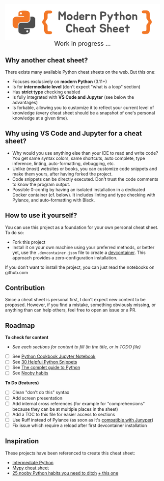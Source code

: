 <img src="https://github.com/ddahan/modern-python-cheat-sheet/blob/main/resources/logo/logo.png?raw=true"
     alt="Logo"
     style="float: left; margin-right: 10px;" 
     />


<p style="text-align: center; font-size: 20px">
Work in progress ...
</p>

## Why another cheat sheet?

There exists many available Python cheat sheets on the web. But this one:
- Focuses exclusively on **modern Python** (3.11+)
- Is for **intermediate level** (don't expect "what is a loop" section)
- Has **strict type** checking enabled
- Is fully integrated with **VS Code and Jupyter** (see below the advantages)
- Is forkable, allowing you to customize it to reflect your current level of knowledge (every cheat sheet should be a snapshot of one's personal knowledge at a given time).

## Why using VS Code and Jupyter for a cheat sheet?

- Why would you use anything else than your IDE to read and write code? You get same syntax colors, same shortcuts, auto complete, type inference, linting, auto-formatting, debugging, etc.
- Unlike (most) websites or books, you can customize code snippets and make them yours, after having forked the project.
- Code snippets can be directly executed. Don't trust the code comments to know the program output.
- Possible 0-config by having an isolated installation in a dedicated Docker container (cf. below). It includes linting and type checking with Pylance, and auto-formatting with Black.


## How to use it yourself?

You can use this project as a foundation for your own personal cheat sheet. To do so:

- Fork this project
- Install it on your own machine using your preferred methods, or better yet, use the `.devcontainer.json` file to create a [devcontainer](https://code.visualstudio.com/docs/devcontainers/containers). This approach provides a zero-configuration installation.

If you don't want to install the project, you can just read the notebooks on github.com

## Contribution

Since a cheat sheet is personal first, I don't expect new content to be proposed. However, if you find a mistake, something obviously missing, or anything than can help others, feel free to open an issue or a PR.

## Roadmap

**To check for content**
- *See each sections for content to fill (in the title, or in TODO file)*
- [ ] See [Python Cookbook Jupyter Notebook](https://github.com/acheamponge/Python-Cookbook-3rd-edition-JupyterNotebook-Code)
- [ ] See [30 Helpful Python Snippets](https://morioh.com/a/271bc88c0100/30-helpful-python-snippets-you-should-learn-today)
- [ ] See [The complet guide to Python](https://www.youtube.com/watch?v=mDKM-JtUhhc)
- [ ] See [Nooby habits](https://www.youtube.com/watch?v=qUeud6DvOWI)

**To Do (features)**
- [ ] Clean "don't do this" syntax
- [ ] Add screen presentation
- [ ] Add internal cross references (for example for "comprehensions" because they can be at multiple places in the sheet)
- [ ] Add a TOC to this file for easier access to sections
- [ ] Use Ruff instead of Pylance (as soon as it's [compatible with Junyper](https://github.com/astral-sh/ruff/issues/5188))
- [ ] Fix issue which require a reload after first devcontainer installation

## Inspiration

These projects have been referenced to create this cheat sheet:

- [Intermediate Python](https://book.pythontips.com/en/latest/)
- [Mypy cheat sheet](https://mypy.readthedocs.io/en/stable/cheat_sheet_py3.html)
- [25 nooby Python habits you need to ditch](https://www.youtube.com/watch?v=qUeud6DvOWI)  [+ this one](https://www.youtube.com/watch?v=E8NijUYfyus)
